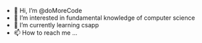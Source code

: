 - 👋 Hi, I’m @doMoreCode
- 👀 I’m interested in fundamental knowledge of computer science
- 🌱 I’m currently learning csapp
- 📫 How to reach me ...

<!---
doMoreCode/doMoreCode is a ✨ special ✨ repository because its `README.md` (this file) appears on your GitHub profile.
You can click the Preview link to take a look at your changes.
--->
